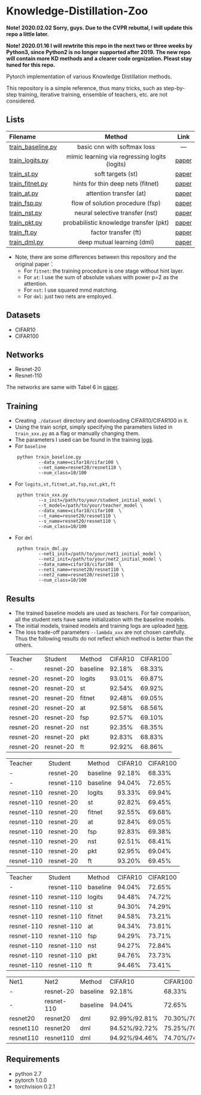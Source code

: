 # Knowledge-Distillation-Zoo
**Note! 2020.02.02 Sorry, guys. Due to the CVPR rebuttal, I will update this repo a little later.**

**Note! 2020.01.16 I will rewtrite this repo in the next two or three weeks by Python3, since Python2 is no longer supported after 2019. The new repo will contain more KD methods and a clearer code orgnization. Pleast stay tuned for this repo.**

Pytorch implementation of various Knowledge Distillation methods. 

This repository is a simple reference, thus many tricks, such as step-by-step training, iterative training, ensemble of teachers,  etc. are not considered.

## Lists
  Filename| Method|  Link
  :----| :-----: | :----:    
  [train_baseline.py](https://github.com/AberHu/Knowledge-Distillation-Zoo/blob/master/train_baseline.py) | basic cnn with softmax loss |   —    
  [train_logits.py](https://github.com/AberHu/Knowledge-Distillation-Zoo/blob/master/train_logits.py)   | mimic learning via regressing logits (logits) | [paper](http://papers.nips.cc/paper/5484-do-deep-nets-really-need-to-be-deep.pdf) 
  [train_st.py](https://github.com/AberHu/Knowledge-Distillation-Zoo/blob/master/train_st.py)   | soft targets (st) | [paper](https://arxiv.org/pdf/1503.02531.pdf) 
  [train_fitnet.py](https://github.com/AberHu/Knowledge-Distillation-Zoo/blob/master/train_fitnet.py)   | hints for thin deep nets (fitnet) | [paper](https://arxiv.org/pdf/1412.6550.pdf) 
  [train_at.py](https://github.com/AberHu/Knowledge-Distillation-Zoo/blob/master/train_at.py)   | attention transfer (at) | [paper](https://arxiv.org/pdf/1612.03928.pdf) 
  [train_fsp.py](https://github.com/AberHu/Knowledge-Distillation-Zoo/blob/master/train_fsp.py)   | flow of solution procedure (fsp) | [paper](http://openaccess.thecvf.com/content_cvpr_2017/papers/Yim_A_Gift_From_CVPR_2017_paper.pdf) 
  [train_nst.py](https://github.com/AberHu/Knowledge-Distillation-Zoo/blob/master/train_nst.py)   | neural selective transfer (nst) | [paper](https://arxiv.org/pdf/1707.01219.pdf) 
  [train_pkt.py](https://github.com/AberHu/Knowledge-Distillation-Zoo/blob/master/train_pkt.py)   | probabilistic knowledge transfer (pkt) | [paper](http://openaccess.thecvf.com/content_ECCV_2018/papers/Nikolaos_Passalis_Learning_Deep_Representations_ECCV_2018_paper.pdf) 
  [train_ft.py](https://github.com/AberHu/Knowledge-Distillation-Zoo/blob/master/train_ft.py)   | factor transfer (ft) | [paper](https://arxiv.org/pdf/1802.04977.pdf)
  [train_dml.py](https://github.com/AberHu/Knowledge-Distillation-Zoo/blob/master/train_dml.py)   | deep mutual learning (dml) | [paper](https://arxiv.org/pdf/1706.00384.pdf)

- Note, there are some differences between this repository and the original paper：
	- For `fitnet`: the training procedure is one stage without hint layer.
	- For `at`: I use the sum of absolute values with power p=2 as the attention.
	- For `nst`: I use squared mmd matching.
	- For `dml`: just two nets are employed.

## Datasets
- CIFAR10
- CIFAR100

## Networks
- Resnet-20
- Resnet-110

The networks are same with Tabel 6 in [paper](https://arxiv.org/pdf/1512.03385.pdf).

## Training
- Creating `./dataset` directory and downloading CIFAR10/CIFAR100 in it.
- Using the train script, simply specifying the parameters listed in  `train_xxx.py`  as a flag or manually changing them.
- The parameters I used can be found in the training [logs](https://pan.baidu.com/s/1OpNH0E8IcQkiv1tFWsQt_w?errno=0&errmsg=Auth%20Login%20Sucess&&bduss=&ssnerror=0&traceid=#list/path=%2F).
- For `baseline`
```Shell
    python train_baseline.py
			--data_name=cifar10/cifar100 \
			--net_name=resnet20/resnet110 \
			--num_class=10/100
```
- For `logits,st,fitnet,at,fsp,nst,pkt,ft`
```Shell
    python train_xxx.py
		    --s_init=/path/to/your/student_initial_model \
		    --t_model=/path/to/your/teacher_model \
			--data_name=cifar10/cifar100  \
			--t_name=resnet20/resnet110 \
			--s_name=resnet20/resnet110 \
			--num_class=10/100
```
- For `dml`
```Shell
    python train_dml.py
		    --net1_init=/path/to/your/net1_initial_model \
		    --net2_init=/path/to/your/net2_initial_model \
			--data_name=cifar10/cifar100  \
			--net1_name=resnet20/resnet110 \
			--net2_name=resnet20/resnet110 \
			--num_class=10/100
```

## Results
- The trained baseline models are used as teachers. For fair comparison, all the student nets have same initialization with the baseline models.
- The initial models, trained models and training logs are uploaded [here](https://pan.baidu.com/s/1OpNH0E8IcQkiv1tFWsQt_w?errno=0&errmsg=Auth%20Login%20Sucess&&bduss=&ssnerror=0&traceid=#list/path=%2F).
- The loss trade-off parameters `--lambda_xxx` are not chosen carefully. Thus the following results do not reflect which method is better than the others.

<table>
   <tr>
      <td>Teacher</td>
      <td>Student</td>
      <td>Method</td>
      <td>CIFAR10</td>
      <td>CIFAR100</td>
   </tr>
   <tr>
      <td>-</td>
      <td>resnet-20</td>
      <td>baseline</td>
      <td>92.18%</td>
      <td>68.33%</td>
   </tr>
   <tr>
      <td>resnet-20</td>
      <td>resnet-20</td>
      <td>logits</td>
      <td>93.01%</td>
      <td>69.87%</td>
   </tr>
   <tr>
      <td>resnet-20</td>
      <td>resnet-20</td>
      <td>st</td>
      <td>92.54%</td>
      <td>69.92%</td>
   </tr>
   <tr>
      <td>resnet-20</td>
      <td>resnet-20</td>
      <td>fitnet</td>
      <td>92.48%</td>
      <td>69.05%</td>
   </tr>
   <tr>
      <td>resnet-20</td>
      <td>resnet-20</td>
      <td>at</td>
      <td>92.58%</td>
      <td>68.56%</td>
   </tr>
   <tr>
      <td>resnet-20</td>
      <td>resnet-20</td>
      <td>fsp</td>
      <td>92.57%</td>
      <td>69.10%</td>
   </tr>
   <tr>
      <td>resnet-20</td>
      <td>resnet-20</td>
      <td>nst</td>
      <td>92.35%</td>
      <td>68.35%</td>
   </tr>
   <tr>
      <td>resnet-20</td>
      <td>resnet-20</td>
      <td>pkt</td>
      <td>92.83%</td>
      <td>68.83%</td>
   </tr>
   <tr>
      <td>resnet-20</td>
      <td>resnet-20</td>
      <td>ft</td>
      <td>92.92%</td>
      <td>68.86%</td>
   </tr>
</table>

<table>
   <tr>
      <td>Teacher</td>
      <td>Student</td>
      <td>Method</td>
      <td>CIFAR10</td>
      <td>CIFAR100</td>
   </tr>
   <tr>
      <td>-</td>
      <td>resnet-20</td>
      <td>baseline</td>
      <td>92.18%</td>
      <td>68.33%</td>
   </tr>
   <tr>
      <td>-</td>
      <td>resnet-110</td>
      <td>baseline</td>
      <td>94.04%</td>
      <td>72.65%</td>
   </tr>
   <tr>
      <td>resnet-110</td>
      <td>resnet-20</td>
      <td>logits</td>
      <td>93.33%</td>
      <td>69.94%</td>
   </tr>
   <tr>
      <td>resnet-110</td>
      <td>resnet-20</td>
      <td>st</td>
      <td>92.82%</td>
      <td>69.45%</td>
   </tr>
   <tr>
      <td>resnet-110</td>
      <td>resnet-20</td>
      <td>fitnet</td>
      <td>92.55%</td>
      <td>69.68%</td>
   </tr>
   <tr>
      <td>resnet-110</td>
      <td>resnet-20</td>
      <td>at</td>
      <td>92.84%</td>
      <td>69.05%</td>
   </tr>
   <tr>
      <td>resnet-110</td>
      <td>resnet-20</td>
      <td>fsp</td>
      <td>92.83%</td>
      <td>69.38%</td>
   </tr>
   <tr>
      <td>resnet-110</td>
      <td>resnet-20</td>
      <td>nst</td>
      <td>92.51%</td>
      <td>68.41%</td>
   </tr>
   <tr>
      <td>resnet-110</td>
      <td>resnet-20</td>
      <td>pkt</td>
      <td>92.95%</td>
      <td>69.04%</td>
   </tr>
   <tr>
      <td>resnet-110</td>
      <td>resnet-20</td>
      <td>ft</td>
      <td>93.20%</td>
      <td>69.45%</td>
   </tr>
</table>

<table>
   <tr>
      <td>Teacher</td>
      <td>Student</td>
      <td>Method</td>
      <td>CIFAR10</td>
      <td>CIFAR100</td>
   </tr>
   <tr>
      <td>-</td>
      <td>resnet-110</td>
      <td>baseline</td>
      <td>94.04%</td>
      <td>72.65%</td>
   </tr>
   <tr>
      <td>resnet-110</td>
      <td>resnet-110</td>
      <td>logits</td>
      <td>94.48%</td>
      <td>74.72%</td>
   </tr>
   <tr>
      <td>resnet-110</td>
      <td>resnet-110</td>
      <td>st</td>
      <td>94.30%</td>
      <td>74.29%</td>
   </tr>
   <tr>
      <td>resnet-110</td>
      <td>resnet-110</td>
      <td>fitnet</td>
      <td>94.58%</td>
      <td>73.21%</td>
   </tr>
   <tr>
      <td>resnet-110</td>
      <td>resnet-110</td>
      <td>at</td>
      <td>94.34%</td>
      <td>73.81%</td>
   </tr>
   <tr>
      <td>resnet-110</td>
      <td>resnet-110</td>
      <td>fsp</td>
      <td>94.29%</td>
      <td>73.71%</td>
   </tr>
   <tr>
      <td>resnet-110</td>
      <td>resnet-110</td>
      <td>nst</td>
      <td>94.27%</td>
      <td>72.84%</td>
   </tr>
   <tr>
      <td>resnet-110</td>
      <td>resnet-110</td>
      <td>pkt</td>
      <td>94.76%</td>
      <td>73.73%</td>
   </tr>
   <tr>
      <td>resnet-110</td>
      <td>resnet-110</td>
      <td>ft</td>
      <td>94.46%</td>
      <td>73.41%</td>
   </tr>
</table>

<table>
   <tr>
      <td>Net1</td>
      <td>Net2</td>
      <td>Method</td>
      <td>CIFAR10</td>
      <td>CIFAR100</td>
   </tr>
   <tr>
      <td>-</td>
      <td>resnet-20</td>
      <td>baseline</td>
      <td>92.18%</td>
      <td>68.33%</td>
   </tr>
   <tr>
      <td>-</td>
      <td>resnet-110</td>
      <td>baseline</td>
      <td>94.04%</td>
      <td>72.65%</td>
   </tr>
   <tr>
      <td>resnet20</td>
      <td>resnet20</td>
      <td>dml</td>
      <td>92.99%/92.81%</td>
      <td>70.30%/70.19%</td>
   </tr>
   <tr>
      <td>resnet110</td>
      <td>resnet20</td>
      <td>dml</td>
      <td>94.52%/92.72%</td>
      <td>75.25%/70.26%</td>
   </tr>
   <tr>
      <td>resnet110</td>
      <td>resnet110</td>
      <td>dml</td>
      <td>94.92%/94.46%</td>
      <td>74.70%/74.91%</td>
   </tr>
</table>


## Requirements
- python 2.7
- pytorch 1.0.0
- torchvision 0.2.1
